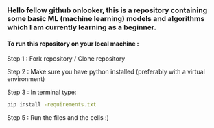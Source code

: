 ### Hello fellow github onlooker, this is a repository containing some basic ML (machine learning) models and algorithms which I am currently learning as a beginner. 

#### To run this repository on your local machine : 
Step 1 : Fork repository / Clone repository

Step 2 : Make sure you have python installed (preferably with a virtual environment)

Step 3 : In terminal type:
```bash
pip install -requirements.txt
```
Step 5 : Run the files and the cells :)
